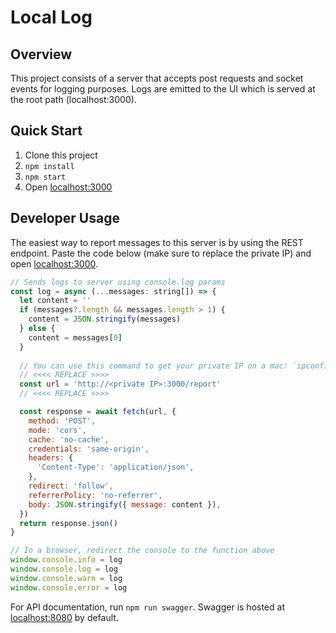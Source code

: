 # Local Log

## Overview
This project consists of a server that accepts post requests and socket events for logging purposes. Logs are emitted to the UI which is served at the root path (localhost:3000).

## Quick Start
1. Clone this project
2. `npm install`
3. `npm start`
4. Open [localhost:3000](http://localhost:3000)

## Developer Usage
The easiest way to report messages to this server is by using the REST endpoint. Paste the code below (make sure to replace the private IP) and open [localhost:3000](http://localhost:3000).

```javascript
// Sends logs to server using console.log params
const log = async (...messages: string[]) => {
  let content = ''
  if (messages?.length && messages.length > 1) {
    content = JSON.stringify(messages)
  } else {
    content = messages[0]
  }
  
  // You can use this command to get your private IP on a mac: `ipconfig getifaddr en0`
  // <<<< REPLACE >>>>
  const url = 'http://<private IP>:3000/report'
  // <<<< REPLACE >>>>

  const response = await fetch(url, {
    method: 'POST',
    mode: 'cors',
    cache: 'no-cache',
    credentials: 'same-origin',
    headers: {
      'Content-Type': 'application/json',
    },
    redirect: 'follow',
    referrerPolicy: 'no-referrer',
    body: JSON.stringify({ message: content }),
  })
  return response.json()
}

// In a browser, redirect the console to the function above
window.console.info = log
window.console.log = log
window.console.warn = log
window.console.error = log
```

For API documentation, run `npm run swagger`. Swagger is hosted at [localhost:8080](http://localhost:8080) by default.
